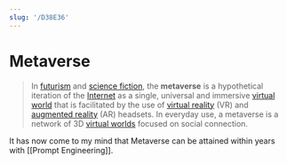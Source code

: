 ```yaml
---
slug: '/D38E36'
---
```


# Metaverse

> In [futurism](https://en.wikipedia.org/wiki/Futurism 'Futurism') and [science fiction](https://en.wikipedia.org/wiki/Science_fiction 'Science fiction'), the **metaverse** is a hypothetical iteration of the [Internet](https://en.wikipedia.org/wiki/Internet 'Internet') as a single, universal and immersive [virtual world](https://en.wikipedia.org/wiki/Virtual_world 'Virtual world') that is facilitated by the use of [virtual reality](https://en.wikipedia.org/wiki/Virtual_reality 'Virtual reality') (VR) and [augmented reality](https://en.wikipedia.org/wiki/Augmented_reality 'Augmented reality') (AR) headsets. In everyday use, a metaverse is a network of 3D [virtual worlds](https://en.wikipedia.org/wiki/Virtual_world 'Virtual world') focused on social connection.

It has now come to my mind that Metaverse can be attained within years with [[Prompt Engineering]].
